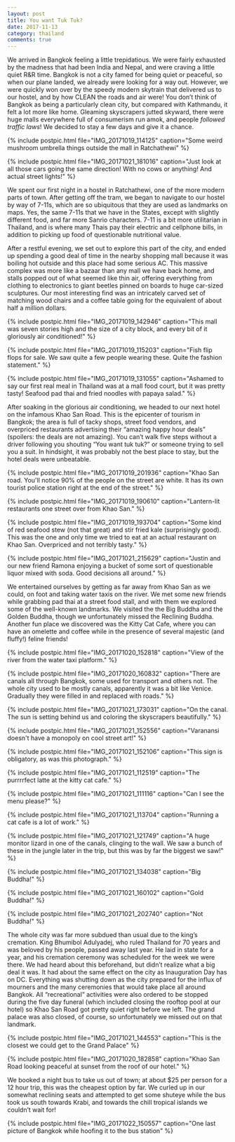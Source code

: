 ```yaml
---
layout: post
title: You want Tuk Tuk?
date: 2017-11-13
category: thailand
comments: true
---
```


We arrived in Bangkok feeling a little trepidatious.  We were fairly exhausted by the madness that had been India and Nepal, and were craving a little quiet R&R time.  Bangkok is not a city famed for being quiet or peaceful, so when our plane landed, we already were looking for a way out.  However, we were quickly won over by the speedy modern skytrain that delivered us to our hostel, and by how CLEAN the roads and air were!  You don’t think of Bangkok as being a particularly clean city, but compared with Kathmandu, it felt a lot more like home.  Gleaming skyscrapers jutted skyward, there were huge malls everywhere full of consumerism run amok, and people *followed traffic laws*!  We decided to stay a few days and give it a chance.

{% include postpic.html file="IMG_20171019_114125" caption="Some weird mushroom umbrella things outside the mall in Ratchathewi" %}

{% include postpic.html file="IMG_20171021_181016" caption="Just look at all those cars going the same direction!  With no cows or anything!  And actual street lights!" %}

We spent our first night in a hostel in Ratchathewi, one of the more modern parts of town.  After getting off the tram, we began to navigate to our hostel by way of 7-11s, which are so ubiquitous that they are used as landmarks on maps. Yes, the same 7-11s that we have in the States, except with slightly different food, and far more Sanrio characters. 7-11 is a bit more utilitarian in Thailand, and is where many Thais pay their electric and cellphone bills, in addition to picking up food of questionable nutritional value.

After a restful evening, we set out to explore this part of the city, and ended up spending a good deal of time in the nearby shopping mall because it was boiling hot outside and this place had some serious AC. This massive complex was more like a bazaar than any mall we have back home, and stalls popped out of what seemed like thin air, offering everything from clothing to electronics to giant beetles pinned on boards to huge car-sized sculptures.  Our most interesting find was an intricately carved set of matching wood chairs and a coffee table going for the equivalent of about half a million dollars.

{% include postpic.html file="IMG_20171019_142946" caption="This mall was seven stories high and the size of a city block, and every bit of it gloriously air conditioned!" %}

{% include postpic.html file="IMG_20171019_115203" caption="Fish flip flops for sale.  We saw quite a few people wearing these.  Quite the fashion statement." %}

{% include postpic.html file="IMG_20171019_131055" caption="Ashamed to say our first real meal in Thailand was at a mall food court, but it was pretty tasty!  Seafood pad thai and fried noodles with papaya salad." %}

After soaking in the glorious air conditioning, we headed to our next hotel on the infamous Khao San Road.  This is the epicenter of tourism in Bangkok; the area is full of tacky shops, street food vendors, and overpriced restaurants advertising their “amazing happy hour deals” (spoilers: the deals are not amazing).  You can’t walk five steps without a driver following you shouting “You want tuk tuk?” or someone trying to sell you a suit.  In hindsight, it was probably not the best place to stay, but the hotel deals were unbeatable.

{% include postpic.html file="IMG_20171019_201936" caption="Khao San road.  You'll notice 90% of the people on the street are white.  It has its own tourist police station right at the end of the street." %}

{% include postpic.html file="IMG_20171019_190610" caption="Lantern-lit restaurants one street over from Khao San." %}

{% include postpic.html file="IMG_20171019_193704" caption="Some kind of red seafood stew (not that great) and stir fried kale (surprisingly good).  This was the one and only time we tried to eat at an actual restaurant on Khao San.  Overpriced and not terribly tasty." %}

{% include postpic.html file="IMG_20171021_215629" caption="Justin and our new friend Ramona enjoying a bucket of some sort of questionable liquor mixed with soda.  Good decisions all around." %}

We entertained ourselves by getting as far away from Khao San as we could, on foot and taking water taxis on the river.  We met some new friends while grabbing pad thai at a street food stall, and with them we explored some of the well-known landmarks. We visited the the Big Buddha and the Golden Buddha, though we unfortunately missed the Reclining Buddha. Another fun place we discovered was the Kitty Cat Cafe, where you can have an omelette and coffee while in the presence of several majestic (and fluffy!) feline friends!

{% include postpic.html file="IMG_20171020_152818" caption="View of the river from the water taxi platform." %}

{% include postpic.html file="IMG_20171020_160832" caption="There are canals all through Bangkok, some used for transport and others not.  The whole city used to be mostly canals, apparently it was a bit like Venice.  Gradually they were filled in and replaced with roads." %}

{% include postpic.html file="IMG_20171021_173031" caption="On the canal. The sun is setting behind us and coloring the skyscrapers beautifully." %}

{% include postpic.html file="IMG_20171021_152556" caption="Varanansi doesn't have a monopoly on cool street art!" %}

{% include postpic.html file="IMG_20171021_152106" caption="This sign is obligatory, as was this photograph." %}

{% include postpic.html file="IMG_20171021_112519" caption="The purrrrfect latte at the kitty cat cafe." %}

{% include postpic.html file="IMG_20171021_111116" caption="Can I see the menu please?" %}

{% include postpic.html file="IMG_20171021_113704" caption="Running a cat cafe is a lot of work." %}

{% include postpic.html file="IMG_20171021_121749" caption="A huge monitor lizard in one of the canals, clinging to the wall.  We saw a bunch of these in the jungle later in the trip, but this was by far the biggest we saw!" %}

{% include postpic.html file="IMG_20171021_134038" caption="Big Buddha!" %}

{% include postpic.html file="IMG_20171021_160102" caption="Gold Buddha!" %}

{% include postpic.html file="IMG_20171021_202740" caption="Not Buddha!" %}

The whole city was far more subdued than usual due to the king’s cremation.  King Bhumibol Adulyadej, who ruled Thailand for 70 years and was beloved by his people, passed away last year.  He laid in state for a year, and his cremation ceremony was scheduled for the week we were there.  We had heard about this beforehand, but didn’t realize what a big deal it was.  It had about the same effect on the city as Inauguration Day has on DC.  Everything was shutting down as the city prepared for the influx of mourners and the many ceremonies that would take place all around Bangkok.  All “recreational” activities were also ordered to be stopped during the five day funeral (which included closing the rooftop pool at our hotel) so Khao San Road got pretty quiet right before we left.  The grand palace was also closed, of course, so unfortunately we missed out on that landmark.

{% include postpic.html file="IMG_20171021_144553" caption="This is the closest we could get to the Grand Palace" %}

{% include postpic.html file="IMG_20171020_182858" caption="Khao San Road looking peaceful at sunset from the roof of our hotel." %}

We booked a night bus to take us out of town; at about $25 per person for a 12 hour trip, this was the cheapest option by far.  We curled up in our somewhat reclining seats and attempted to get some shuteye while the bus took us south towards Krabi, and towards the chill tropical islands we couldn’t wait for!

{% include postpic.html file="IMG_20171022_150557" caption="One last picture of Bangkok while hoofing it to the bus station" %}
